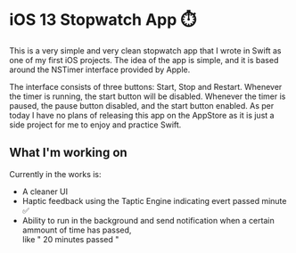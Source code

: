 # iOS 13 Stopwatch App :stopwatch:

This is a very simple and very clean stopwatch app that I wrote in Swift as one of my first iOS projects. The idea of the app is simple, and it is based around the NSTimer interface provided by Apple. 

The interface consists of three buttons: Start, Stop and Restart. Whenever the timer is running, the start button will be disabled. Whenever the timer is paused, the pause button disabled, and the start button enabled.
As per today I have no plans of releasing this app on the AppStore as it is just a side project for me to enjoy and practice Swift.

## What I'm working on
Currently in the works is:
* A cleaner UI
* Haptic feedback using the Taptic Engine indicating evert passed minute :white_check_mark:
* Ability to run in the background and send notification when a certain ammount of time has passed,  
like " 20 minutes passed "
